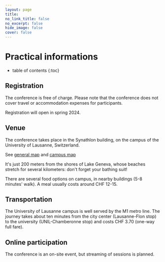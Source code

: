 ```yaml
---
layout: page
title: 
no_link_title: false 
no_excerpt: false 
hide_image: false
cover: false
---
```


# Practical informations
* table of contents
{:toc}

## Registration
The conference is free of charge. Please note that the conference does not cover travel or accommodation expenses for participants.

Registration will open in spring 2024.

## Venue

The conference takes place in the Synathlon building, on the campus of the University of Lausanne, Switzerland. 

See [general map](https://maps.app.goo.gl/uyvhtU5re6MYrhiYA) and [campus map](https://planete.unil.ch/?batiment=SYN)

It's just 200 meters from the shores of Lake Geneva, whose beaches stretch for several kilometers: don't forget your bathing suit!

There are several food options on campus, in nearby buildings (5-8 minutes' walk). A meal usually costs around CHF 12-15.

## Transportation

The University of Lausanne campus is well served by the M1 metro line. The journey takes about ten minutes from the city center (Lausanne-Flon stop) to the university (UNIL-Chamberonne stop) and costs CHF 3.70 (one-way full fare).

## Online participation

The conference is an on-site event, but streaming of sessions is planned. 
